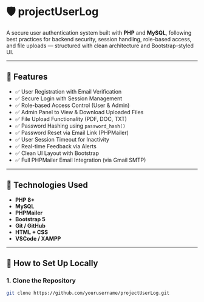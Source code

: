 # 🛡️ projectUserLog

A secure user authentication system built with **PHP** and **MySQL**, following best practices for backend security, session handling, role-based access, and file uploads — structured with clean architecture and Bootstrap-styled UI.

---

## 🚀 Features

- ✅ User Registration with Email Verification
- ✅ Secure Login with Session Management
- ✅ Role-based Access Control (User & Admin)
- ✅ Admin Panel to View & Download Uploaded Files
- ✅ File Upload Functionality (PDF, DOC, TXT)
- ✅ Password Hashing using `password_hash()`
- ✅ Password Reset via Email Link (PHPMailer)
- ✅ User Session Timeout for Inactivity
- ✅ Real-time Feedback via Alerts
- ✅ Clean UI Layout with Bootstrap
- ✅ Full PHPMailer Email Integration (via Gmail SMTP)

---
## 🔧 Technologies Used

- **PHP 8+**  
- **MySQL**  
- **PHPMailer**  
- **Bootstrap 5**  
- **Git / GitHub**  
- **HTML + CSS**  
- **VSCode / XAMPP**

---

## 🧪 How to Set Up Locally

### 1. Clone the Repository

```bash
git clone https://github.com/yourusername/projectUserLog.git
